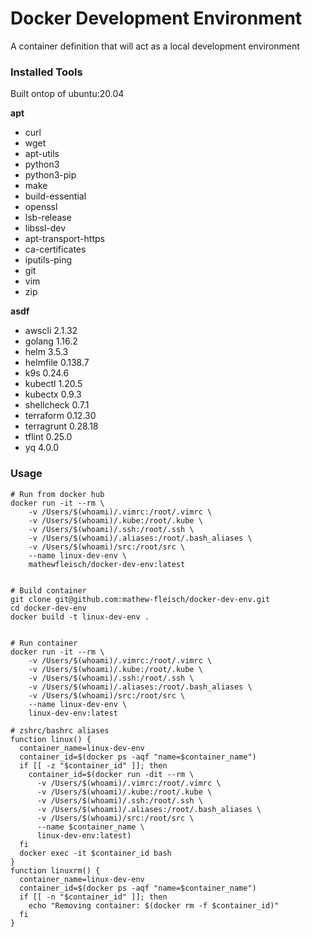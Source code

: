 # Docker Development Environment

A container definition that will act as a local development environment

### Installed Tools

Built ontop of ubuntu:20.04

**apt**

 - curl
 - wget
 - apt-utils
 - python3
 - python3-pip
 - make
 - build-essential
 - openssl
 - lsb-release
 - libssl-dev
 - apt-transport-https
 - ca-certificates
 - iputils-ping
 - git
 - vim
 - zip

**asdf**

 - awscli 2.1.32
 - golang 1.16.2
 - helm 3.5.3
 - helmfile 0.138.7
 - k9s 0.24.6
 - kubectl 1.20.5
 - kubectx 0.9.3
 - shellcheck 0.7.1
 - terraform 0.12.30
 - terragrunt 0.28.18
 - tflint 0.25.0
 - yq 4.0.0

### Usage

```
# Run from docker hub
docker run -it --rm \
    -v /Users/$(whoami)/.vimrc:/root/.vimrc \
    -v /Users/$(whoami)/.kube:/root/.kube \
    -v /Users/$(whoami)/.ssh:/root/.ssh \
    -v /Users/$(whoami)/.aliases:/root/.bash_aliases \
    -v /Users/$(whoami)/src:/root/src \
    --name linux-dev-env \
    mathewfleisch/docker-dev-env:latest


# Build container
git clone git@github.com:mathew-fleisch/docker-dev-env.git
cd docker-dev-env
docker build -t linux-dev-env .

 
# Run container
docker run -it --rm \
    -v /Users/$(whoami)/.vimrc:/root/.vimrc \
    -v /Users/$(whoami)/.kube:/root/.kube \
    -v /Users/$(whoami)/.ssh:/root/.ssh \
    -v /Users/$(whoami)/.aliases:/root/.bash_aliases \
    -v /Users/$(whoami)/src:/root/src \
    --name linux-dev-env \
    linux-dev-env:latest

# zshrc/bashrc aliases
function linux() {
  container_name=linux-dev-env
  container_id=$(docker ps -aqf "name=$container_name")
  if [[ -z "$container_id" ]]; then
    container_id=$(docker run -dit --rm \
      -v /Users/$(whoami)/.vimrc:/root/.vimrc \
      -v /Users/$(whoami)/.kube:/root/.kube \
      -v /Users/$(whoami)/.ssh:/root/.ssh \
      -v /Users/$(whoami)/.aliases:/root/.bash_aliases \
      -v /Users/$(whoami)/src:/root/src \
      --name $container_name \
      linux-dev-env:latest)
  fi
  docker exec -it $container_id bash
}
function linuxrm() {
  container_name=linux-dev-env
  container_id=$(docker ps -aqf "name=$container_name")
  if [[ -n "$container_id" ]]; then
    echo "Removing container: $(docker rm -f $container_id)"
  fi
}
```
